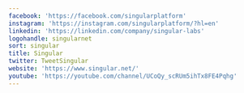 ```yaml
---
facebook: 'https://facebook.com/singularplatform'
instagram: 'https://instagram.com/singularplatform/?hl=en'
linkedin: 'https://linkedin.com/company/singular-labs'
logohandle: singularnet
sort: singular
title: Singular
twitter: TweetSingular
website: 'https://www.singular.net/'
youtube: 'https://youtube.com/channel/UCoQy_scRUm5ihTx8FE4Pqhg'
---
```

